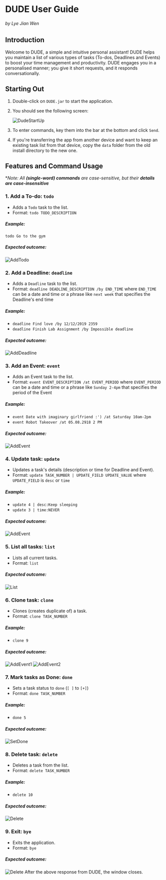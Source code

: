 # DUDE User Guide
###### by Lye Jian Wen

## Introduction 
Welcome to DUDE, a simple and intuitive personal assistant! DUDE helps you maintain a list of various types of tasks (To-dos, Deadlines and Events) to boost your time management and productivity. DUDE engages you in a personalised manner; you give it short requests, and it responds conversationally.

## Starting Out
1. Double-click on `DUDE.jar` to start the application.
2. You should see the following screen:

   ![DudeStartUp](DudeStartup.png)
3. To enter commands, key them into the bar at the bottom and click `Send`.
4. If you're transferring the app from another device and want to keep an existing task list from that device, copy the `data` folder from the old install directory to the new one.

## Features and Command Usage
**Note: All **(single-word) commands** are case-sensitive, but their **details are case-insensitive***

### 1. Add a To-do: `todo`
- Adds a `Todo` task to the list.
- Format: `todo TODO_DESCRIPTION`

##### Example:
`todo Go to the gym`

##### Expected outcome:
![AddTodo](DudeAddTodo.png)

### 2. Add a Deadline: `deadline`
- Adds a `Deadline` task to the list.
- Format: `deadline DEADLINE_DESCRIPTION /by END_TIME`
        where `END_TIME` can be a date and time or a phrase like `next week` that specifies the Deadline's end time

##### Example:
- `deadline Find love /by 12/12/2019 2359`
- `deadline Finish Lab Assignment /by Impossible deadline`

##### Expected outcome:
![AddDeadline](DudeAddDeadline.png)

### 3. Add an Event: `event`
- Adds an Event task to the list.
- Format: `event EVENT_DESCRIPTION /at EVENT_PERIOD`
        where `EVENT_PERIOD` can be a date and time or a phrase like `Sunday 2-4pm` that specifies the period of the Event

##### Example:
- `event Date with imaginary girlfriend :') /at Saturday 10am-2pm`
- `event Robot Takeover /at 05.08.2918 2 PM`

##### Expected outcome:
![AddEvent](DudeAddEvents.png)

### 4. Update task: `update`
- Updates a task's details (description or time for Deadline and Event).
- Format: `update TASK_NUMBER | UPDATE_FIELD UPDATE_VALUE`
        where `UPDATE_FIELD` is `desc` or `time`
##### Example:
- `update 4 | desc:Keep sleeping`
- `update 3 | time:NEVER`

##### Expected outcome:
![AddEvent](DudeUpdateTask.png)

### 5. List all tasks: `list`
- Lists all current tasks.
- Format: `list`

##### Expected outcome:
![List](DudeList.png)

### 6. Clone task: `clone`
- Clones (creates duplicate of) a task.
- Format: `clone TASK_NUMBER`

##### Example:
- `clone 9`

##### Expected outcome:
![AddEvent1](DudeClone1.png) ![AddEvent2](DudeClone2.png)

### 7. Mark tasks as Done: `done`
- Sets a task status to `done` (`[ ]` to `[+]`)
- Format: `done TASK_NUMBER`

##### Example:
- `done 5`

##### Expected outcome:
![SetDone](DudeSetAsDone.png)

### 8. Delete task: `delete`
- Deletes a task from the list.
- Format: `delete TASK_NUMBER`

##### Example:
- `delete 10`

##### Expected outcome:
![Delete](DudeDelete.png)

### 9. Exit: `bye`
- Exits the application.
- Format: `bye`

##### Expected outcome:
![Delete](DudeBye.png)
After the above response from DUDE, the window closes.